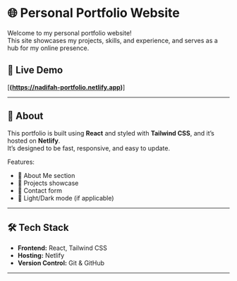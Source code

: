 # 🌐 Personal Portfolio Website

Welcome to my personal portfolio website!  
This site showcases my projects, skills, and experience, and serves as a hub for my online presence.

## 🚀 Live Demo
[**(https://nadifah-portfolio.netlify.app)**]

---

## 📖 About
This portfolio is built using **React** and styled with **Tailwind CSS**, and it’s hosted on **Netlify**.  
It’s designed to be fast, responsive, and easy to update.

Features:
- 📄 About Me section
- 💼 Projects showcase
- 📧 Contact form
- 🌙 Light/Dark mode (if applicable)

---

## 🛠️ Tech Stack
- **Frontend:** React, Tailwind CSS
- **Hosting:** Netlify
- **Version Control:** Git & GitHub

---
